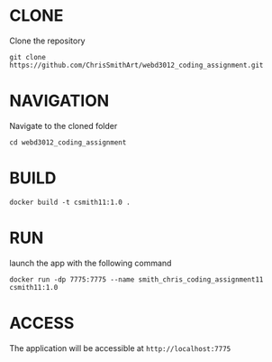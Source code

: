
# CLONE #
Clone the repository
```
git clone https://github.com/ChrisSmithArt/webd3012_coding_assignment.git
```
# NAVIGATION #
Navigate to the cloned folder
```
cd webd3012_coding_assignment
```
# BUILD #

```
docker build -t csmith11:1.0 .
```
# RUN #

launch the app with the following command
``` 
docker run -dp 7775:7775 --name smith_chris_coding_assignment11 csmith11:1.0
```

# ACCESS #
The application will be accessible at ```http://localhost:7775```


